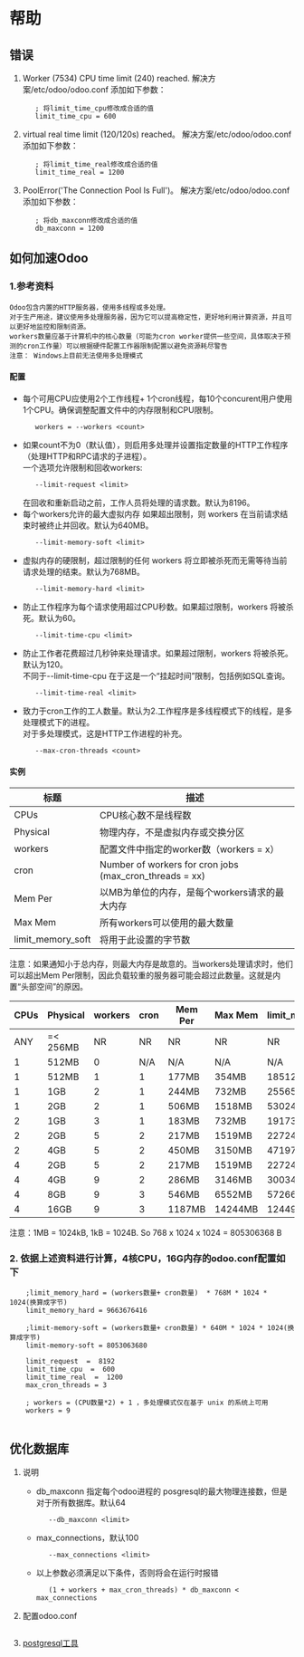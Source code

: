 # 帮助

## 错误
1.  Worker (7534) CPU time limit (240) reached. 解决方案/etc/odoo/odoo.conf 添加如下参数：
    ```editorconfig
       ; 将limit_time_cpu修改成合适的值
       limit_time_cpu = 600 
    ``` 
2. virtual real time limit (120/120s) reached。 解决方案/etc/odoo/odoo.conf 添加如下参数：
    ```editorconfig
       ; 将limit_time_real修改成合适的值
       limit_time_real = 1200
    ``` 
3. PoolError('The Connection Pool Is Full')。 解决方案/etc/odoo/odoo.conf 添加如下参数：  
    ```editorconfig
       ; 将db_maxconn修改成合适的值
       db_maxconn = 1200
    ``` 

## 如何加速Odoo
###  1.参考资料
    
    Odoo包含内置的HTTP服务器，使用多线程或多处理。
    对于生产用途，建议使用多处理服务器，因为它可以提高稳定性，更好地利用计算资源，并且可以更好地监控和限制资源。
    workers数量应基于计算机中的核心数量（可能为cron worker提供一些空间，具体取决于预测的cron工作量）可以根据硬件配置工作器限制配置以避免资源耗尽警告
    注意： Windows上目前无法使用多处理模式
    
#### 配置

* 每个可用CPU应使用2个工作线程+ 1个cron线程，每10个concurent用户使用1个CPU。确保调整配置文件中的内存限制和CPU限制。
    ```editorconfig
       workers = --workers <count>
    ```   
* 如果count不为0（默认值），则启用多处理并设置指定数量的HTTP工作程序（处理HTTP和RPC请求的子进程）。  
    一个选项允许限制和回收workers:
    ```editorconfig
       --limit-request <limit>
    ```   
    在回收和重新启动之前，工作人员将处理的请求数。默认为8196。
* 每个workers允许的最大虚拟内存 如果超出限制，则 workers 在当前请求结束时被终止并回收。默认为640MB。
    ```editorconfig
       --limit-memory-soft <limit>
    ```  
* 虚拟内存的硬限制，超过限制的任何 workers 将立即被杀死而无需等待当前请求处理的结束。默认为768MB。    
    ```editorconfig
       --limit-memory-hard <limit>
    ```  
* 防止工作程序为每个请求使用超过CPU秒数。如果超过限制，workers 将被杀死。默认为60。
    ```editorconfig
       --limit-time-cpu <limit>
    ```  
* 防止工作者花费超过几秒钟来处理请求。如果超过限制，workers 将被杀死。默认为120。  
不同于--limit-time-cpu 在于这是一个“挂起时间”限制，包括例如SQL查询。
    ```editorconfig
       --limit-time-real <limit>
    ```  
* 致力于cron工作的工人数量。默认为2.工作程序是多线程模式下的线程，是多处理模式下的进程。  
对于多处理模式，这是HTTP工作进程的补充。
    ```editorconfig
       --max-cron-threads <count>
    ```  
   
#### 实例
    
标题               | 描述 
------------------ | ---------------------------------------------------------
CPUs               | CPU核心数不是线程数
Physical           | 物理内存，不是虚拟内存或交换分区
workers            | 配置文件中指定的worker数（workers = x）
cron               | Number of workers for cron jobs (max_cron_threads = xx)
Mem Per            | 以MB为单位的内存，是每个workers请求的最大内存
Max Mem            | 所有workers可以使用的最大数量
limit_memory_soft  | 将用于此设置的字节数

注意：如果通知小于总内存，则最大内存是故意的。当workers处理请求时，他们可以超出Mem Per限制，因此负载较重的服务器可能会超过此数量。这就是内置“头部空间”的原因。

CPUs | Physical | workers | cron | Mem Per | Max Mem | limit_memory_soft  
---- | -------- | ------- | ---- | ------- | ------- | -----------------------
ANY  | =< 256MB |    NR   |  NR  |      NR |     NR  | NR
 1   |   512MB  |    0    |  N/A |     N/A |     N/A | N/A
 1   |   512MB  |    1    |  1   |   177MB |   354MB | 185127901
 1   |    1GB   |    2    |  1   |   244MB |   732MB | 255652815
 1   |    2GB   |    2    |  1   |   506MB |  1518MB | 530242876
 2   |    1GB   |    3    |  1   |   183MB |   732MB | 191739611
 2   |    2GB   |    5    |  2   |   217MB |  1519MB | 227246947
 2   |    4GB   |    5    |  2   |   450MB |  3150MB | 471974428
 4   |    2GB   |    5    |  2   |   217MB |  1519MB | 227246947
 4   |    4GB   |    9    |  2   |   286MB |  3146MB | 300347363
 4   |    8GB   |    9    |  3   |   546MB |  6552MB | 572662306  
 4   |    16GB  |    9    |  3   |  1187MB | 14244MB | 1244918057
 
 注意：1MB = 1024kB, 1kB = 1024B. So 768 x 1024 x 1024 = 805306368 B
 
###  2. 依据上述资料进行计算，4核CPU，16G内存的odoo.conf配置如下

```editorconfig
    ;limit_memory_hard = (workers数量+ cron数量)  * 768M * 1024 * 1024(换算成字节)
    limit_memory_hard = 9663676416
        
    ;limit-memory-soft = (workers数量+ cron数量) * 640M * 1024 * 1024(换算成字节)
    limit-memory-soft = 8053063680
    
    limit_request  =  8192 
    limit_time_cpu  =  600 
    limit_time_real  =  1200
    max_cron_threads = 3
    
    ; workers = (CPU数量*2) + 1 ，多处理模式仅在基于 unix 的系统上可用
    workers = 9
    
``` 

## 优化数据库
1. 说明  
    * db_maxconn  指定每个odoo进程的 posgresql的最大物理连接数，但是对于所有数据库。默认64
        ```editorconfig
           --db_maxconn <limit>
        ```  
    * max_connections，默认100
        ```editorconfig
           --max_connections <limit>
        ```    
    * 以上参数必须满足以下条件，否则将会在运行时报错
        ```editorconfig
           (1 + workers + max_cron_threads) * db_maxconn < max_connections
        ```    
        

2. 配置odoo.conf  
    ```editorconfig
    ``` 
3. <a href="https://pgtune.leopard.in.ua" target="_blank">postgresql工具</a>